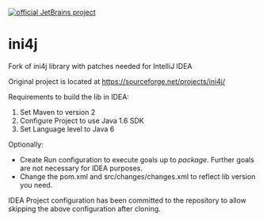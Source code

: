 [![official JetBrains project](http://jb.gg/badges/official.svg)](https://confluence.jetbrains.com/display/ALL/JetBrains+on+GitHub)

# ini4j

Fork of ini4j library with patches needed for IntelliJ IDEA

Original project is located at https://sourceforge.net/projects/ini4j/

Requirements to build the lib in IDEA:
1. Set Maven to version 2
2. Configure Project to use Java 1.6 SDK
3. Set Language level to Java 6

Optionally:
- Create Run configuration to execute goals up to *package*. Further goals are not necessary for IDEA purposes.
- Change the pom.xml and src/changes/changes.xml to reflect lib version you need.

IDEA Project configuration has been committed to the repository to allow skipping the above configuration after cloning.